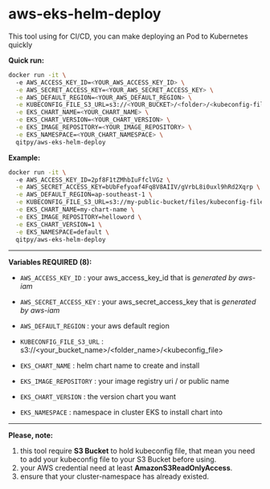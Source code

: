 # aws-eks-helm-deploy  

This tool using for CI/CD, you can make deploying an Pod to Kubernetes quickly  

__Quick run:__
``` bash
docker run -it \                        
  -e AWS_ACCESS_KEY_ID=<YOUR_AWS_ACCESS_KEY_ID> \
  -e AWS_SECRET_ACCESS_KEY=<YOUR_AWS_SECRET_ACCESS_KEY> \
  -e AWS_DEFAULT_REGION=<YOUR_AWS_DEFAULT_REGION> \
  -e KUBECONFIG_FILE_S3_URL=s3://<YOUR_BUCKET>/<folder>/<kubeconfig-file> \
  -e EKS_CHART_NAME=<YOUR_CHART_NAME> \
  -e EKS_CHART_VERSION=<YOUR_CHART_VERSION> \
  -e EKS_IMAGE_REPOSITORY=<YOUR_IMAGE_REPOSITORY> \
  -e EKS_NAMESPACE=<YOUR_CHART_NAMESPACE> \
  qitpy/aws-eks-helm-deploy
```

__Example:__
``` bash
docker run -it \                        
  -e AWS_ACCESS_KEY_ID=2pf8F1tZMhbIuFfclVGz \
  -e AWS_SECRET_ACCESS_KEY=bUbFefyoaf4Fq8V8AIIV/gVrbL8i0uxl9hRd2Xqrp \
  -e AWS_DEFAULT_REGION=ap-southeast-1 \
  -e KUBECONFIG_FILE_S3_URL=s3://my-public-bucket/files/kubeconfig-file \
  -e EKS_CHART_NAME=my-chart-name \
  -e EKS_IMAGE_REPOSITORY=helloword \
  -e EKS_CHART_VERSION=1 \
  -e EKS_NAMESPACE=default \
  qitpy/aws-eks-helm-deploy
```

---  

__Variables REQUIRED (8):__  

- `AWS_ACCESS_KEY_ID` : your aws_access_key_id that is *_generated by aws-iam_*
- `AWS_SECRET_ACCESS_KEY` : your aws_secret_access_key that is *_generated by aws-iam_*
- `AWS_DEFAULT_REGION` : your aws default region
  
- `KUBECONFIG_FILE_S3_URL` : s3://<your_bucket_name>/<folder_name>/<kubeconfig_file>
- `EKS_CHART_NAME` : helm chart name to create and install
- `EKS_IMAGE_REPOSITORY` : your image registry uri / or public name 
- `EKS_CHART_VERSION` : the version chart you want 
- `EKS_NAMESPACE` : namespace in cluster EKS to install chart into 

---  

__Please, note:__

1. this tool require **S3 Bucket** to hold kubeconfig file, that mean you need to add your kubeconfig file to your S3 Bucket before using.
2. your AWS credential need at least **AmazonS3ReadOnlyAccess**.
3. ensure that your cluster-namespace has already existed.
